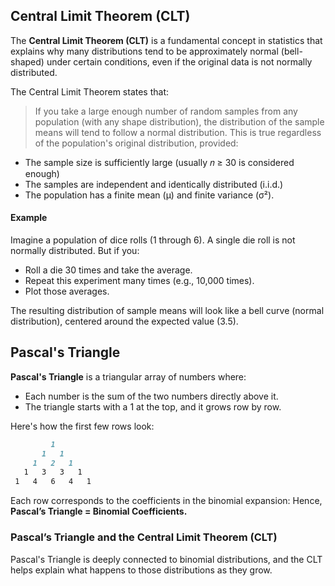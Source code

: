 ## Central Limit Theorem (CLT)
The **Central Limit Theorem (CLT)** is a fundamental concept in statistics that explains why many distributions tend to be approximately normal (bell-shaped) under certain conditions, even if the original data is not normally distributed.  

The Central Limit Theorem states that:
> If you take a large enough number of random samples from any population (with any shape distribution), the distribution of the sample means will tend to follow a normal distribution.
This is true regardless of the population's original distribution, provided:
- The sample size is sufficiently large (usually 𝑛 ≥ 30 is considered enough)
- The samples are independent and identically distributed (i.i.d.)
- The population has a finite mean (μ) and finite variance (σ²).

#### Example
Imagine a population of dice rolls (1 through 6). A single die roll is not normally distributed. But if you:
- Roll a die 30 times and take the average.
- Repeat this experiment many times (e.g., 10,000 times).
- Plot those averages.

The resulting distribution of sample means will look like a bell curve (normal distribution), centered around the expected value (3.5).

## Pascal's Triangle
**Pascal's Triangle** is a triangular array of numbers where:
- Each number is the sum of the two numbers directly above it.
- The triangle starts with a 1 at the top, and it grows row by row.  

Here's how the first few rows look:
```markdown
         1
       1   1
     1   2   1
   1   3   3   1
 1   4   6   4   1
```
Each row corresponds to the coefficients in the binomial expansion: Hence, **Pascal’s Triangle = Binomial Coefficients.**

### Pascal’s Triangle and the Central Limit Theorem (CLT)
Pascal's Triangle is deeply connected to binomial distributions, and the CLT helps explain what happens to those distributions as they grow.
